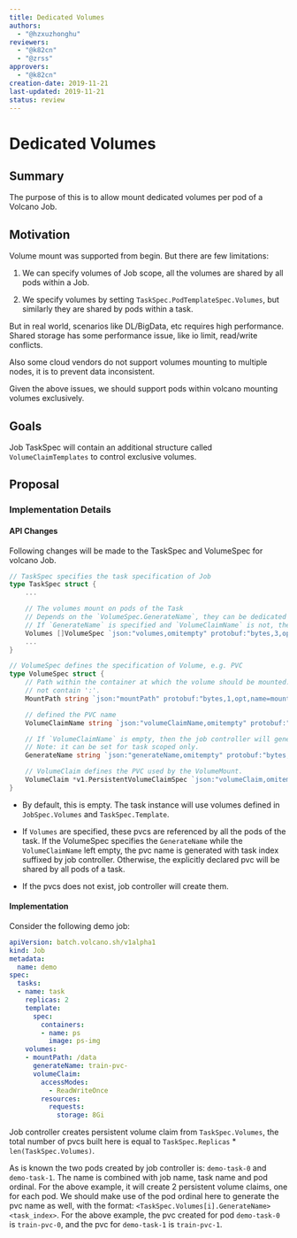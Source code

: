 ```yaml
---
title: Dedicated Volumes
authors:
  - "@hzxuzhonghu"
reviewers:
  - "@k82cn"
  - "@zrss"
approvers:
  - "@k82cn"
creation-date: 2019-11-21
last-updated: 2019-11-21
status: review
---
```


# Dedicated Volumes

## Summary

The purpose of this is to allow mount dedicated volumes per pod of a Volcano Job.

## Motivation

Volume mount was supported from begin. But there are few limitations:

1. We can specify volumes of Job scope, all the volumes are shared by all pods within a Job.

2. We specify volumes by setting `TaskSpec.PodTemplateSpec.Volumes`, but similarly they are shared by pods within a task.

But in real world, scenarios like DL/BigData, etc requires high performance. Shared storage has some performance issue,
like io limit, read/write conflicts.

Also some cloud vendors do not support volumes mounting to multiple nodes, it is to prevent data inconsistent.

Given the above issues, we should support pods within volcano mounting volumes exclusively.

## Goals

Job TaskSpec will contain an additional structure called `VolumeClaimTemplates` to control exclusive volumes.

## Proposal

### Implementation Details

#### API Changes

Following changes will be made to the TaskSpec and VolumeSpec for volcano Job.

```go
// TaskSpec specifies the task specification of Job
type TaskSpec struct {
    ...

	// The volumes mount on pods of the Task
    // Depends on the `VolumeSpec.GenerateName`, they can be dedicated or shared.
    // If `GenerateName` is specified and `VolumeClaimName` is not, the Job controller will generate a dedicated PVC for each pod.
	Volumes []VolumeSpec `json:"volumes,omitempty" protobuf:"bytes,3,opt,name=volumes"`
    ...
}
```

```go
// VolumeSpec defines the specification of Volume, e.g. PVC
type VolumeSpec struct {
	// Path within the container at which the volume should be mounted.  Must
	// not contain ':'.
	MountPath string `json:"mountPath" protobuf:"bytes,1,opt,name=mountPath"`

	// defined the PVC name
	VolumeClaimName string `json:"volumeClaimName,omitempty" protobuf:"bytes,2,opt,name=volumeClaimName"`

    // If `VolumeClaimName` is empty, then the job controller will generate a name with `{task_index}` suffixed for each task instance.
    // Note: it can be set for task scoped only.
	GenerateName string `json:"generateName,omitempty" protobuf:"bytes,4,opt,name=generateName"`

	// VolumeClaim defines the PVC used by the VolumeMount.
	VolumeClaim *v1.PersistentVolumeClaimSpec `json:"volumeClaim,omitempty" protobuf:"bytes,3,opt,name=volumeClaim"`
}
```

- By default, this is empty. The task instance will use volumes defined in `JobSpec.Volumes` and `TaskSpec.Template`.

- If `Volumes` are specified, these pvcs are referenced by all the pods of the task.
  If the VolumeSpec specifies the `GenerateName` while the `VolumeClaimName` left empty,  the pvc name is generated with task index suffixed by job controller.
  Otherwise, the explicitly declared pvc will be shared by all pods of a task.

- If the pvcs does not exist, job controller will create them.


#### Implementation

Consider the following demo job:

```yaml
apiVersion: batch.volcano.sh/v1alpha1
kind: Job
metadata:
  name: demo
spec:
  tasks:
  - name: task
    replicas: 2
    template:
      spec:
        containers:
        - name: ps
          image: ps-img
    volumes:
    - mountPath: /data
      generateName: train-pvc-
      volumeClaim:
        accessModes:
          - ReadWriteOnce
        resources:
          requests:
            storage: 8Gi
```
Job controller creates persistent volume claim from `TaskSpec.Volumes`, the total number of pvcs built here is equal to `TaskSpec.Replicas` * `len(TaskSpec.Volumes)`.

As is known the two pods created by job controller is: `demo-task-0` and `demo-task-1`. The name is combined with job name, task name and pod ordinal.
For the above example, it will create 2 persistent volume claims, one for each pod.
We should make use of the pod ordinal here to generate the pvc name as well, with the format: `<TaskSpec.Volumes[i].GenerateName><task_index>`.
For the above example, the pvc created for pod `demo-task-0` is `train-pvc-0`, and the pvc for `demo-task-1` is `train-pvc-1`.

